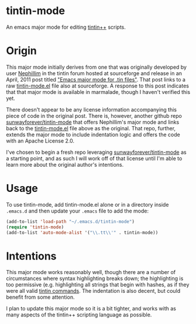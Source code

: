 tintin-mode
===========

An emacs major mode for editing [tintin++][1] scripts.

# Origin

This major mode initially derives from one that was originally developed by user [Nephillim][2] in the tintin forum hosted at sourceforge and release in an April, 2011 post titled ["Emacs major mode for .tin files"][3]. That post links to a raw [tintin-mode.el][4] file also at sourceforge. A response to this post indicates that that major mode is available in marmalade, though I haven't verified this yet.

There doesn't appear to be any license information accompanying this piece of code in the original post. There is, however, another github repo [sunwayforever/tintin-mode][5] that offers Nephillim's major mode and links back to the [tintin-mode.el][4] file above as the original. That repo, further, extends the major mode to include indentation logic and offers the code with an Apache License 2.0.

I've chosen to begin a fresh repo leveraging [sunwayforever/tintin-mode][5] as a starting point, and as such I will work off of that license until I'm able to learn more about the original author's intentions.

# Usage

To use tintin-mode, add tintin-mode.el alone or in a directory inside `.emacs.d` and then update your `.emacs` file to add the mode:

```lisp
(add-to-list 'load-path "~/.emacs.d/tintin-mode")
(require 'tintin-mode)
(add-to-list 'auto-mode-alist '("\\.tt\\'" . tintin-mode))
```

# Intentions

This major mode works reasonably well, though there are a number of circumstances where syntax highlighting breaks down; the highlighting is too permissive (e.g. highlighting all strings that begin with hashes, as if they were all valid [tintin commands][6]. The indentation is also decent, but could benefit from some attention.

I plan to update this major mode so it is a bit tighter, and works with as many aspects of the tintin++ scripting language as possible.

[1]: https://tintin.mudhalla.net/index.php
[2]: https://tintin.sourceforge.io/forum/memberlist.php?mode=viewprofile&u=887&sid=8b1fd8823d0768fca47317d3961d2ffc
[3]: https://tintin.sourceforge.io/forum/viewtopic.php?t=1447#p5500
[4]: http://dawn-e.users.sourceforge.net/tintin-mode.el
[5]: https://github.com/sunwayforever/tintin-mode
[6]: https://tintin.mudhalla.net/manual/
